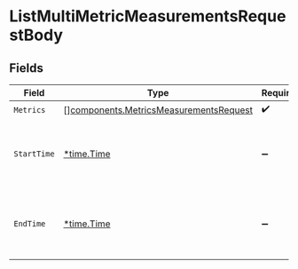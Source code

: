 # ListMultiMetricMeasurementsRequestBody


## Fields

| Field                                                                                            | Type                                                                                             | Required                                                                                         | Description                                                                                      |
| ------------------------------------------------------------------------------------------------ | ------------------------------------------------------------------------------------------------ | ------------------------------------------------------------------------------------------------ | ------------------------------------------------------------------------------------------------ |
| `Metrics`                                                                                        | [][components.MetricsMeasurementsRequest](../../models/components/metricsmeasurementsrequest.md) | :heavy_check_mark:                                                                               | N/A                                                                                              |
| `StartTime`                                                                                      | [*time.Time](https://pkg.go.dev/time#Time)                                                       | :heavy_minus_sign:                                                                               | Timestamp in ISO 8601 format in UTC timezone: yyyy-MM-ddTHH:mm:ssZ                               |
| `EndTime`                                                                                        | [*time.Time](https://pkg.go.dev/time#Time)                                                       | :heavy_minus_sign:                                                                               | Timestamp in ISO 8601 format in UTC timezone: yyyy-MM-ddTHH:mm:ssZ                               |